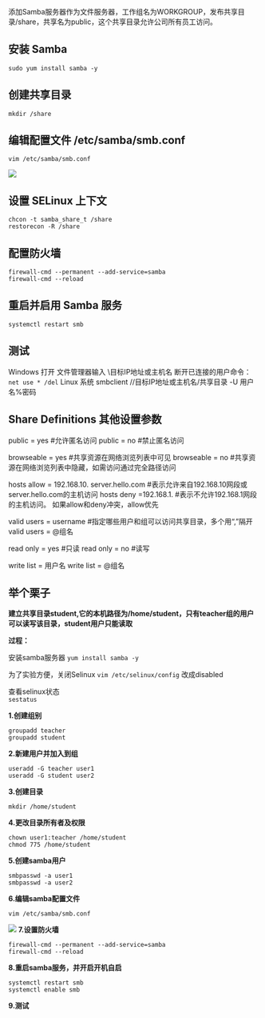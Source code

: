 添加Samba服务器作为文件服务器，工作组名为WORKGROUP，发布共享目录/share，共享名为public，这个共享目录允许公司所有员工访问。 

## 安装 Samba
`sudo yum install samba -y`

## 创建共享目录
`mkdir /share`

## 编辑配置文件 /etc/samba/smb.conf  
`vim /etc/samba/smb.conf`

![](https://jsd.cdn.zzko.cn/gh/soslane/picgo@main/path/20240524142540.png)

## 设置 SELinux 上下文
```
chcon -t samba_share_t /share
restorecon -R /share
```

## 配置防火墙
```
firewall-cmd --permanent --add-service=samba
firewall-cmd --reload
```

## 重启并启用 Samba 服务
`systemctl restart smb`

## 测试
Windows 打开 文件管理器输入 \\目标IP地址或主机名   断开已连接的用户命令：`net use * /del`
Linux 系统 smbclient //目标IP地址或主机名/共享目录 -U 用户名%密码

## Share Definitions 其他设置参数
public = yes #允许匿名访问
public = no #禁止匿名访问

browseable = yes  #共享资源在网络浏览列表中可见
browseable = no   #共享资源在网络浏览列表中隐藏，如需访问通过完全路径访问

hosts allow = 192.168.10.    server.hello.com   #表示允许来自192.168.10网段或server.hello.com的主机访问
hosts deny =192.168.1.    #表示不允许192.168.1网段的主机访问。 如果allow和deny冲突，allow优先

valid users = username #指定哪些用户和组可以访问共享目录，多个用“,”隔开
valid users = @组名  

read only = yes   #只读
read only = no    #读写

write list = 用户名
write list = @组名


## 举个栗子
**建立共享目录student,它的本机路径为/home/student，只有teacher组的用户可以读写该目录，student用户只能读取**

**过程：**

安装samba服务器
`yum install samba -y`

为了实验方便，关闭Selinux
`vim /etc/selinux/config`        改成disabled

查看selinux状态   
`sestatus `

**1.创建组别**   
```
groupadd teacher
groupadd student
```
**2.新建用户并加入到组** 
```
useradd -G teacher user1
useradd -G student user2
```
**3.创建目录** 

`mkdir /home/student`

**4.更改目录所有者及权限**
```
chown user1:teacher /home/student
chmod 775 /home/student
```
**5.创建samba用户**
```
smbpasswd -a user1
smbpasswd -a user2
```
**6.编辑samba配置文件**

`vim /etc/samba/smb.conf`

![](https://jsd.cdn.zzko.cn/gh/soslane/picgo@main/path/20240525210536.png)
**7.设置防火墙**
```
firewall-cmd --permanent --add-service=samba
firewall-cmd --reload
```
**8.重启samba服务，并开启开机自启**
```
systemctl restart smb
systemctl enable smb
```
**9.测试**